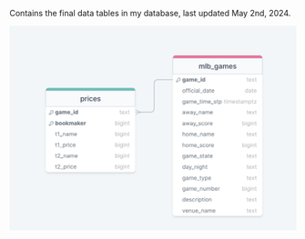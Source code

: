 Contains the final data tables in my database, last updated May 2nd, 2024.

![ERD](./Images/final_database_ERD.png)
